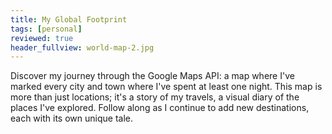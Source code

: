 ```yaml
---
title: My Global Footprint
tags: [personal]
reviewed: true
header_fullview: world-map-2.jpg
---
```

Discover my journey through the Google Maps API: a map where I've marked every city and town where I've spent at least one night. This map is more than just locations; it's a story of my travels, a visual diary of the places I've explored. Follow along as I continue to add new destinations, each with its own unique tale.

<div id="map" style="width:100%; height: 400px"></div>

<script 
      src="https://maps.googleapis.com/maps/api/js?key=AIzaSyAGXUKzypxUeI8MBKygbYY_0UGm-NDkBk0&callback=initMap&v=weekly&libraries=marker" async></script>
<script>
let map;

function initMap() {
  map = new google.maps.Map(document.getElementById("map"), {
    center: { lat: 47.603832, lng: -122.330062 },
    zoom: 6,
    mapId: 'acasquetenotes'
  });
  
  {% for city in site.data.cities %}
    new google.maps.marker.AdvancedMarkerElement({
    position: { lat: {{city.lat}}, lng: {{city.long}} }, map: map, title: "{{city.name}}"
  });
  {% endfor %}

}
</script>

<style>
.custom-marker {
  background-color: #ffcc00;
  padding: 5px 10px;
  border-radius: 4px;
  font-weight: bold;
  color: #333;
}
</style>
